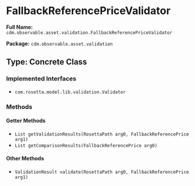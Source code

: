 # FallbackReferencePriceValidator

**Full Name:** `cdm.observable.asset.validation.FallbackReferencePriceValidator`

**Package:** `cdm.observable.asset.validation`

## Type: Concrete Class

### Implemented Interfaces

- `com.rosetta.model.lib.validation.Validator`

### Methods

#### Getter Methods

- `List getValidationResults(RosettaPath arg0, FallbackReferencePrice arg1)`
- `List getComparisonResults(FallbackReferencePrice arg0)`

#### Other Methods

- `ValidationResult validate(RosettaPath arg0, FallbackReferencePrice arg1)`

